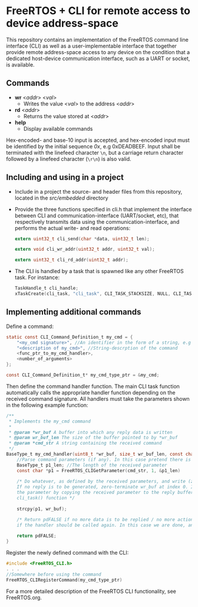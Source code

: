 # FreeRTOS + CLI for remote access to device address-space 
This repository contains an implementation of the FreeRTOS command line interface (CLI) as well as a user-implementable interface that together provide remote address-space access to any device on the condition that a dedicated host-device communication interface, such as a UART or socket, is available.

## Commands
  - **wr** <*addr*> <*val*>
    - Writes the value <*val*> to the address <*addr*> 
  - **rd** <*addr*>
    - Returns the value stored at <*addr*>
  - **help**
    - Display available commands 

Hex-encoded- and base-10 input is accepted, and hex-encoded input must be identified by the initial sequence *0x*, e.g 0xDEADBEEF. Input shall be terminated with the linefeed character ```\n```, but a carriage return character followed by a linefeed character (```\r\n```) is also valid.

## Including and using in a project
- Include in a project the source- and header files from this repository, located in the *src/embedded* directory

- Provide the three functions specified in cli.h that implement the interface between CLI and communication-interface (UART/socket, etc), that respectively transmits data using the communication-interface, and performs the actual write- and read operations:
    ```c
    extern uint32_t cli_send(char *data, uint32_t len);
    
    extern void cli_wr_addr(uint32_t addr, uint32_t val);
    
    extern uint32_t cli_rd_addr(uint32_t addr);
    ```


- The CLI is handled by a task that is spawned like any other FreeRTOS task. For instance:
    ```c
    TaskHandle_t cli_handle;
    xTaskCreate(cli_task, "cli_task", CLI_TASK_STACKSIZE, NULL, CLI_TASK_PRIO, &cli_handle);
    ```


## Implementing additional commands
Define a command:

```c
static const CLI_Command_Definition_t my_cmd = {
    "<my_cmd signature>", //An identifier in the form of a string, e.g "rd" for the read-command
    "<description of my_cmd>", //String-descrption of the command
    <func_ptr_to_my_cmd_handler>,
    <number_of_arguments>
};

const CLI_Command_Definition_t* my_cmd_type_ptr = &my_cmd;
```

Then define the command handler function. The main CLI task function automatically calls the appropriate handler function depending on the received command signature. All handlers must take the parameters shown in the following example function:

```c
/**
 * Implements the my_cmd command
 *
 * @param *wr_buf A buffer into which any reply data is written
 * @param wr_buf_len The size of the buffer pointed to by *wr_buf
 * @param *cmd_str A string containing the received command
 */
BaseType_t my_cmd_handler(uint8_t *wr_buf, size_t wr_buf_len, const char *cmd_str) {
    //Parse command parameters (if any). In this case pretend there is one:
    BaseType_t p1_len; //The length of the received parameter
    const char *p1 = FreeRTOS_CLIGetParameter(cmd_str, 1, &p1_len)
    
    /* Do whatever, as defined by the received parameters, and write (zero-terminated) reply to wr_buf.
    If no reply is to be generated, zero-terminate wr_buf at index 0. In this case we simply echo back
    the parameter by copying the received parameter to the reply buffer. The reply is sent in the
    cli_task() function */
    
    strcpy(p1, wr_buf);

    /* Return pdFALSE if no more data is to be replied / no more actions should be taken. Return pdTRUE
    if the handler should be called again. In this case we are done, and so do the former */
    
    return pdFALSE;
}
```

Register the newly defined command with the CLI:
```c
#include <FreeRTOS_CLI.h>
. . .
//Somewhere before using the command
FreeRTOS_CLIRegisterCommand(my_cmd_type_ptr)
```
For a more detailed description of the FreeRTOS CLI functionality, see FreeRTOS.org.
